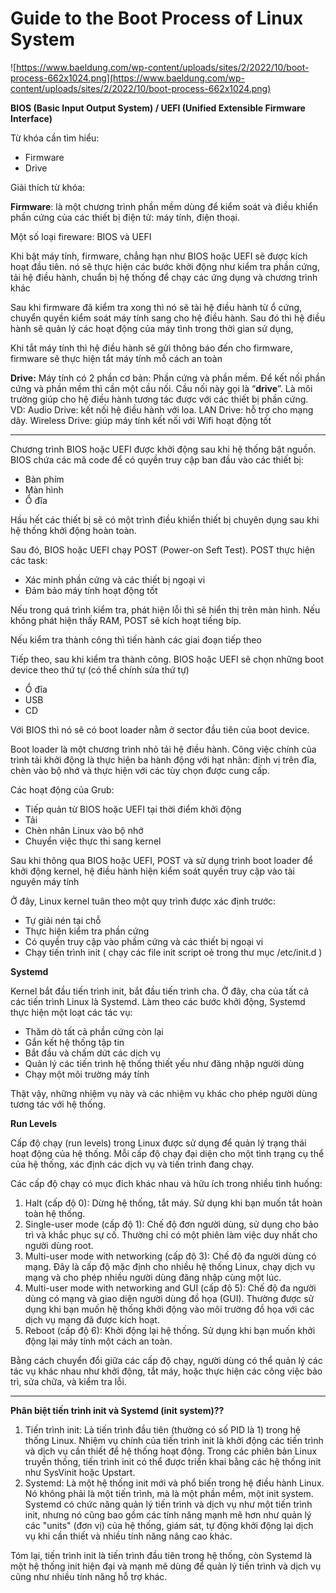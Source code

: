 # Guide to the Boot Process of Linux System

![https://www.baeldung.com/wp-content/uploads/sites/2/2022/10/boot-process-662x1024.png](https://www.baeldung.com/wp-content/uploads/sites/2/2022/10/boot-process-662x1024.png)

**BIOS (Basic Input Output System) / UEFI (Unified Extensible Firmware Interface)**

Từ khóa cần tìm hiểu: 

- Firmware
- Drive

Giải thích từ khóa: 

**Firmware**: là một chương trình phần mềm dùng để kiểm soát và điều khiển phần cứng của các thiết bị điện tử: máy tính, điện thoại. 

Một số loại fireware: BIOS và UEFI 

Khi bật máy tính, firmware, chẳng hạn như BIOS hoặc UEFI sẽ được kích hoạt đầu tiên. nó sẽ thực hiện các bước khởi động như kiểm tra phần cứng, tải hệ điều hành, chuẩn bị hệ thống để chạy các ứng dụng và chương trình khác

Sau khi firmware đã kiểm tra xong thì nó sẽ tài hệ điều hành từ ổ cứng, chuyển quyền kiểm soát máy tính sang cho hệ điều hành. Sau đó thì hệ điều hành sẽ quản lý các hoạt động của máy tình trong thời gian sử dụng,

Khi tắt máy tính thì hệ điều hành sẽ gửi thông báo đến cho firmware, firmware sẽ thực hiện tắt máy tính mỗ cách an toàn 

**Drive:** Máy tính có 2 phần cơ bản: Phần cứng và phần mềm. Để kết nối phần cứng và phần mềm thì cần một cầu nối. Cầu nối này gọi là “**drive**”. Là môi trường giúp cho hệ điều hành tương tác được với các thiết bị phần cứng. VD: Audio Drive: kết nối hệ điều hành với loa. LAN Drive: hỗ trợ cho mạng dây. Wireless Drive: giúp máy tính kết nối với Wifi hoạt động tốt

---

Chương trình BIOS hoặc UEFI được khởi động sau khi hệ thống bật nguồn. BIOS chứa các mã code để có quyền truy cập ban đầu vào các thiết bị: 

- Bàn phím
- Màn hình
- Ổ đĩa

Hầu hết các thiết bị sẽ có một trình điều khiển thiết bị chuyên dụng sau khi hệ thống khởi động hoàn toàn. 

Sau đó,  BIOS hoặc UEFI chạy POST (Power-on Seft Test). POST thực hiện các task:

- Xác minh phần cứng và các thiết bị ngoại vi
- Đảm bảo máy tính hoạt động tốt

Nếu trong quá trình kiểm tra, phát hiện lỗi thì sẽ hiển thị trên màn hình. Nếu không phát hiện thấy RAM, POST sẽ kích hoạt tiếng bíp.

Nếu kiểm tra thành công thì tiến hành các giai đoạn tiếp theo

Tiếp theo, sau khi kiểm tra thành công. BIOS hoặc UEFI sẽ chọn những boot device theo thứ tự (có thể chính sửa thứ tự)

- Ổ đĩa
- USB
- CD

Với BIOS thì nó sẽ có boot loader nằm ở sector đầu tiên của boot device. 

Boot loader là một chương trình nhỏ tải hệ điều hành. Công việc chính của trình tải khởi động là thực hiện ba hành động với hạt nhân: định vị trên đĩa, chèn vào bộ nhớ và thực hiện với các tùy chọn được cung cấp.

Các hoạt động của Grub:

- Tiếp quản từ BIOS hoặc UEFI tại thời điểm khởi động
- Tải
- Chèn nhân Linux vào bộ nhớ
- Chuyển việc thực thi sang kernel

Sau khi thông qua BIOS hoặc UEFI, POST và sử dụng trình  boot loader để khởi động kernel, hệ điều hành hiện kiểm soát quyền truy cập vào tài nguyên máy tính

Ở đây, Linux kernel tuân theo một quy trình được xác định trước:

- Tự giải nén tại chỗ
- Thực hiện kiểm tra phần cứng
- Có quyền truy cập vào phầm cứng và các thiết bị ngoại vi
- Chạy tiến trình init ( chạy các file init script oẻ trong thư mục /etc/init.d )

**Systemd**

Kernel bắt đầu tiến trình init, bắt đầu tiến trình cha. Ở đây, cha của tất cả các tiến trình Linux là Systemd. Làm theo các bước khởi động, Systemd thực hiện một loạt các tác vụ:

- Thăm dò tất cả phần cứng còn lại
- Gắn kết hệ thống tập tin
- Bắt đầu và chấm dứt các dịch vụ
- Quản lý các tiến trình hệ thống thiết yếu như đăng nhập người dùng
- Chạy một môi trường máy tính

Thật vậy, những nhiệm vụ này và các nhiệm vụ khác cho phép người dùng tương tác với hệ thống. 

**Run Levels**

Cấp độ chạy (run levels) trong Linux được sử dụng để quản lý trạng thái hoạt động của hệ thống. Mỗi cấp độ chạy đại diện cho một tình trạng cụ thể của hệ thống, xác định các dịch vụ và tiến trình đang chạy.

Các cấp độ chạy có mục đích khác nhau và hữu ích trong nhiều tình huống:

1. Halt (cấp độ 0): Dừng hệ thống, tắt máy. Sử dụng khi bạn muốn tắt hoàn toàn hệ thống.
2. Single-user mode (cấp độ 1): Chế độ đơn người dùng, sử dụng cho bảo trì và khắc phục sự cố. Thường chỉ có một phiên làm việc duy nhất cho người dùng root.
3. Multi-user mode with networking (cấp độ 3): Chế độ đa người dùng có mạng. Đây là cấp độ mặc định cho nhiều hệ thống Linux, chạy dịch vụ mạng và cho phép nhiều người dùng đăng nhập cùng một lúc.
4. Multi-user mode with networking and GUI (cấp độ 5): Chế độ đa người dùng có mạng và giao diện người dùng đồ họa (GUI). Thường được sử dụng khi bạn muốn hệ thống khởi động vào môi trường đồ họa với các dịch vụ mạng đã được kích hoạt.
5. Reboot (cấp độ 6): Khởi động lại hệ thống. Sử dụng khi bạn muốn khởi động lại máy tính một cách an toàn.

Bằng cách chuyển đổi giữa các cấp độ chạy, người dùng có thể quản lý các tác vụ khác nhau như khởi động, tắt máy, hoặc thực hiện các công việc bảo trì, sửa chữa, và kiểm tra lỗi.

---

**Phân biệt tiến trình init và Systemd (init system)??**

1. Tiến trình init: Là tiến trình đầu tiên (thường có số PID là 1) trong hệ thống Linux. Nhiệm vụ chính của tiến trình init là khởi động các tiến trình và dịch vụ cần thiết để hệ thống hoạt động. Trong các phiên bản Linux truyền thống, tiến trình init có thể được triển khai bằng các hệ thống init như SysVinit hoặc Upstart.
2. Systemd: Là một hệ thống init mới và phổ biến trong hệ điều hành Linux. Nó không phải là một tiến trình, mà là một phần mềm, một init system. Systemd có chức năng quản lý tiến trình và dịch vụ như một tiến trình init, nhưng nó cũng bao gồm các tính năng mạnh mẽ hơn như quản lý các "units" (đơn vị) của hệ thống, giám sát, tự động khởi động lại dịch vụ khi cần thiết và nhiều tính năng nâng cao khác.

Tóm lại, tiến trình init là tiến trình đầu tiên trong hệ thống, còn Systemd là một hệ thống init hiện đại và mạnh mẽ dùng để quản lý tiến trình và dịch vụ cũng như nhiều tính năng hỗ trợ khác.
